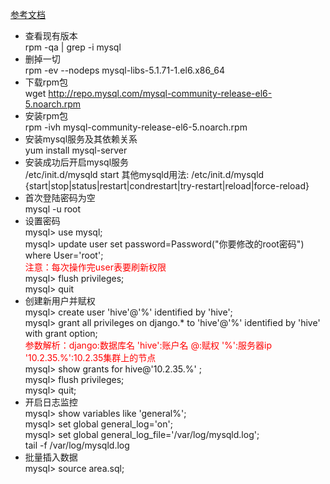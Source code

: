 [参考文档](https://blog.csdn.net/Dog_Lea/article/details/52729726)
- 查看现有版本  
rpm -qa | grep -i mysql 
- 删掉一切  
rpm -ev --nodeps mysql-libs-5.1.71-1.el6.x86_64  
- 下载rpm包  
wget http://repo.mysql.com/mysql-community-release-el6-5.noarch.rpm
- 安装rpm包  
rpm -ivh mysql-community-release-el6-5.noarch.rpm
- 安装mysql服务及其依赖关系   
yum install mysql-server 
- 安装成功后开启mysql服务  
/etc/init.d/mysqld start    其他mysqld用法: /etc/init.d/mysqld {start|stop|status|restart|condrestart|try-restart|reload|force-reload}
- 首次登陆密码为空   
mysql -u root
- 设置密码  
mysql> use mysql;    
mysql> update user set password=Password("你要修改的root密码") where User='root';  
<font color=red>注意：每次操作完user表要刷新权限</font>  
mysql> flush privileges;  
mysql> quit  
- 创建新用户并赋权  
mysql> create user 'hive'@'%' identified by 'hive';  
mysql> grant all privileges on django.* to 'hive'@'%' identified by 'hive' with grant option;  
<font color=red>参数解析：django:数据库名  'hive':账户名  @:赋权 '%':服务器ip  '10.2.35.%':10.2.35集群上的节点</font>  
mysql> show grants for hive@'10.2.35.%' ;  
mysql> flush privileges;  
mysql> quit;
- 开启日志监控  
mysql> show variables like 'general%';  
mysql> set global general_log='on';  
mysql> set global general_log_file='/var/log/mysqld.log';  
tail -f /var/log/mysqld.log
- 批量插入数据  
mysql> source area.sql;